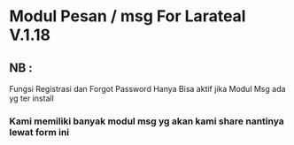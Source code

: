 # Modul Pesan / msg For Larateal V.1.18

## NB :

Fungsi Registrasi dan Forgot Password Hanya Bisa aktif jika Modul Msg ada yg ter install



### Kami memiliki banyak modul msg yg akan kami share nantinya lewat form ini
